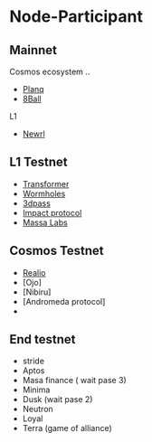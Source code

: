 # Node-Participant

## Mainnet
Cosmos ecosystem ..
* [Planq](https://explorer.dwentz.xyz/planq-network/staking/plqvaloper1wqwngychuh8fk3ec9whgy6khvyr9r649glmsez)
* [8Ball](https://explorer.dwentz.xyz/8ball/staking/8ballvaloper1gx63mdytxuej9s3lk3n9hkw6mhuhvphrukjfks)

L1
* [Newrl](https://newrlscan.com)
## L1 Testnet

* [Transformer](https://explorer.tfsc.io/#/m/VerifierDetail?Address=1NjgWZCzaz22kKj6NLerYhotv5BUsS3mkZ&Validators=Dwentz&Staked=1000&Delegated=10000&StakingTotal=11000&Active=1&Online=Online&Version=1_0.21.0_d)
* [Wormholes](https://www.wormholesscan.com/#/AccountDetailApp/0xCAaa11f08d315F14d7b593535F9727dc2526cA7c)
* [3dpass](https://telemetry.3dpass.org)
* [Impact protocol](https://telemetry.polkadot.io/#/0x204c3dcefbb2d7a81612ee69f28fbfece6336b830f6315f48382a969eab8a978)
* [Massa Labs](https://massa.com)

## Cosmos Testnet
* [Realio](https://explorer.dwentz.xyz/realio-network/staking/realiovaloper1yf0n6k74km9ztqktg6fwshvvg90k2e9wrlauh8)
* [Ojo]
* [Nibiru]
* [Andromeda protocol]
*

## End testnet
* stride
* Aptos
* Masa finance ( wait pase 3)
* Minima
* Dusk (wait pase 2)
* Neutron
* Loyal
* Terra (game of alliance)
